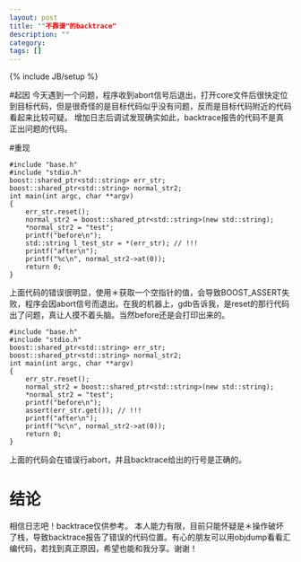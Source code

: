 ```yaml
---
layout: post
title: ""不靠谱"的backtrace"
description: ""
category: 
tags: []
---
```

{% include JB/setup %}

#起因
今天遇到一个问题，程序收到abort信号后退出，打开core文件后很快定位到目标代码，但是很奇怪的是目标代码似乎没有问题，反而是目标代码附近的代码看起来比较可疑。
增加日志后调试发现确实如此，backtrace报告的代码不是真正出问题的代码。

#重现

    #include "base.h"
    #include "stdio.h"
    boost::shared_ptr<std::string> err_str;
    boost::shared_ptr<std::string> normal_str2;
    int main(int argc, char **argv)
    {
        err_str.reset();
        normal_str2 = boost::shared_ptr<std::string>(new std::string);
        *normal_str2 = "test";
        printf("before\n");
        std::string l_test_str = *(err_str); // !!!
        printf("after\n");
        printf("%c\n", normal_str2->at(0));
        return 0;
    }

上面代码的错误很明显，使用＊获取一个空指针的值，会导致BOOST_ASSERT失败，程序会因abort信号而退出。在我的机器上，gdb告诉我，是reset的那行代码出了问题，真让人摸不着头脑。当然before还是会打印出来的。

    #include "base.h"
    #include "stdio.h"
    boost::shared_ptr<std::string> err_str;
    boost::shared_ptr<std::string> normal_str2;
    int main(int argc, char **argv)
    {
        err_str.reset();
        normal_str2 = boost::shared_ptr<std::string>(new std::string);
        *normal_str2 = "test";
        printf("before\n");
        assert(err_str.get()); // !!!
        printf("after\n");
        printf("%c\n", normal_str2->at(0));
        return 0;
    }

上面的代码会在错误行abort，并且backtrace给出的行号是正确的。

# 结论
相信日志吧！backtrace仅供参考。
本人能力有限，目前只能怀疑是＊操作破坏了栈，导致backtrace报告了错误的代码位置。有心的朋友可以用objdump看看汇编代码，若找到真正原因，希望也能和我分享。谢谢！
